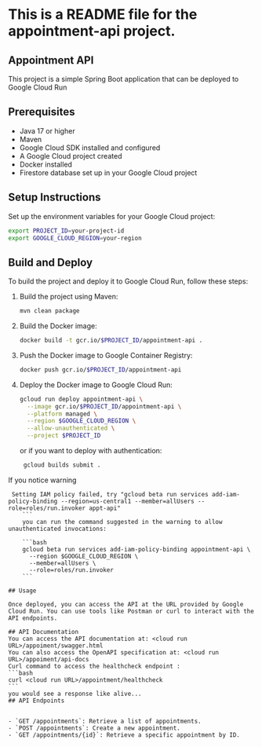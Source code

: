 # This is a README file for the appointment-api project.

## Appointment API

This project is a simple Spring Boot application that can be deployed to Google Cloud Run

## Prerequisites

- Java 17 or higher
- Maven
- Google Cloud SDK installed and configured
- A Google Cloud project created
- Docker installed
- Firestore database set up in your Google Cloud project

## Setup Instructions

Set up the environment variables for your Google Cloud project:

```bash
export PROJECT_ID=your-project-id
export GOOGLE_CLOUD_REGION=your-region
```

## Build and Deploy

To build the project and deploy it to Google Cloud Run, follow these steps:

1. Build the project using Maven:
   ```bash
   mvn clean package
   ```
2. Build the Docker image:
   ```bash
   docker build -t gcr.io/$PROJECT_ID/appointment-api .
   ```
3. Push the Docker image to Google Container Registry:
   ```bash
   docker push gcr.io/$PROJECT_ID/appointment-api
   ```
4. Deploy the Docker image to Google Cloud Run:

   ```bash
   gcloud run deploy appointment-api \
     --image gcr.io/$PROJECT_ID/appointment-api \
     --platform managed \
     --region $GOOGLE_CLOUD_REGION \
     --allow-unauthenticated \
     --project $PROJECT_ID
   ```

   or if you want to deploy with authentication:

   ```bash
    gcloud builds submit .
   ```

If you notice warning

````
 Setting IAM policy failed, try "gcloud beta run services add-iam-policy-binding --region=us-central1 --member=allUsers --role=roles/run.invoker appt-api"
    ```
    you can run the command suggested in the warning to allow unauthenticated invocations:

    ```bash
    gcloud beta run services add-iam-policy-binding appointment-api \
      --region $GOOGLE_CLOUD_REGION \
      --member=allUsers \
      --role=roles/run.invoker
    ```

## Usage

Once deployed, you can access the API at the URL provided by Google Cloud Run. You can use tools like Postman or curl to interact with the API endpoints.

## API Documentation
You can access the API documentation at: <cloud run URL>/appoiment/swagger.html
You can also access the OpenAPI specification at: <cloud run URL>/appoiment/api-docs
Curl command to access the healthcheck endpoint :
```bash
curl <cloud run URL>/appointment/healthcheck
```
you would see a response like alive...
## API Endpoints


- `GET /appointments`: Retrieve a list of appointments.
- `POST /appointments`: Create a new appointment.
- `GET /appointments/{id}`: Retrieve a specific appointment by ID.
````
